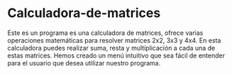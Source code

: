 # Calculadora-de-matrices
Este es un programa es una calculadora de matrices, ofrece varias operaciones matemáticas para resolver matrices 2x2, 3x3 y 4x4. En esta calculadora puedes realizar suma, resta y multiplicación a cada una de estas matrices. Hemos creado un menú intuitivo que sea fácil de entender para el usuario que desea utilizar nuestro programa. 

